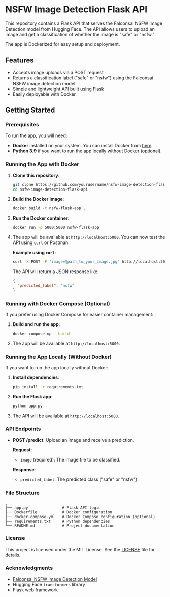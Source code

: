 # NSFW Image Detection Flask API

This repository contains a Flask API that serves the Falconsai NSFW Image Detection model from Hugging Face. The API allows users to upload an image and get a classification of whether the image is "safe" or "nsfw."

The app is Dockerized for easy setup and deployment.

## Features

- Accepts image uploads via a POST request
- Returns a classification label ("safe" or "nsfw") using the Falconsai NSFW image detection model
- Simple and lightweight API built using Flask
- Easily deployable with Docker

## Getting Started

### Prerequisites

To run the app, you will need:

- **Docker** installed on your system. You can install Docker from [here](https://docs.docker.com/get-docker/).
- **Python 3.9** if you want to run the app locally without Docker (optional).

### Running the App with Docker

1. **Clone this repository**:

   ```bash
   git clone https://github.com/yourusername/nsfw-image-detection-flask-api.git
   cd nsfw-image-detection-flask-api
   ```

2. **Build the Docker image**:

   ```bash
   docker build -t nsfw-flask-app .
   ```

3. **Run the Docker container**:

   ```bash
   docker run -p 5000:5000 nsfw-flask-app
   ```

4. The app will be available at `http://localhost:5000`. You can now test the API using `curl` or Postman.

   **Example using `curl`**:

   ```bash
   curl -X POST -F 'image=@path_to_your_image.jpg' http://localhost:5000/predict
   ```

   The API will return a JSON response like:

   ```json
   {
     "predicted_label": "nsfw"
   }
   ```

### Running with Docker Compose (Optional)

If you prefer using Docker Compose for easier container management:

1. **Build and run the app**:

   ```bash
   docker-compose up --build
   ```

2. The app will be available at `http://localhost:5000`.

### Running the App Locally (Without Docker)

If you want to run the app locally without Docker:

1. **Install dependencies**:

   ```bash
   pip install -r requirements.txt
   ```

2. **Run the Flask app**:

   ```bash
   python app.py
   ```

3. The API will be available at `http://localhost:5000`.

### API Endpoints

- **POST /predict**: Upload an image and receive a prediction.

  **Request**:
  - `image` (required): The image file to be classified.

  **Response**:
  - `predicted_label`: The predicted class ("safe" or "nsfw").

### File Structure

```
.
├── app.py               # Flask API logic
├── Dockerfile           # Docker configuration
├── docker-compose.yml   # Docker Compose configuration (optional)
├── requirements.txt     # Python dependencies
└── README.md            # Project documentation
```

### License

This project is licensed under the MIT License. See the [LICENSE](LICENSE) file for details.

### Acknowledgments

- [Falconsai NSFW Image Detection Model](https://huggingface.co/Falconsai/nsfw_image_detection)
- Hugging Face `transformers` library
- Flask web framework
